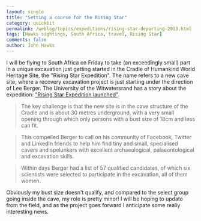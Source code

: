 ```yaml
---
layout: single 
title: "Setting a course for the Rising Star" 
category: quickbit
permalink: /weblog/topics/expeditions/rising-star-departing-2013.html
tags: [Hawks sightings, South Africa, travel, Rising Star] 
comments: false 
author: John Hawks 
---
```


I will be flying to South Africa on Friday to take (an exceedingly small) part in a unique excavation just getting started in the Cradle of Humankind World Heritage Site, the "Rising Star Expedition". The name refers to a new cave site, where a recovery excavation project is just starting under the direction of Lee Berger. The University of the Witwatersrand has a story about the expedition: <a href="http://www.wits.ac.za/newsroom/newsitems/201312/21993/news_item_21993.html">"Rising Star Expedition launched"</a>.

<blockquote>The key challenge is that the new site is in the cave structure of the Cradle and is about 30 metres underground, with a very small opening through which only persons with a bust size of 18cm and less can fit.</blockquote>

<blockquote>This compelled Berger to call on his community of Facebook, Twitter and LinkedIn friends to help him find tiny and small, specialised cavers and spelunkers with excellent archaeological, palaeontological and excavation skills.</blockquote>

<blockquote>Within days Berger had a list of 57 qualified candidates, of which six scientists were selected to participate in the excavation, all of them women.</blockquote>

Obviously my bust size doesn't qualify, and compared to the select group going inside the cave, my role is pretty minor! I will be hoping to update from the field, and as the project goes forward I anticipate some really interesting news. 

